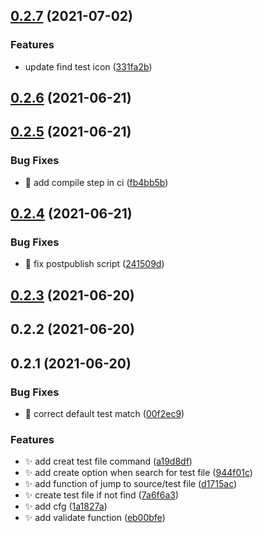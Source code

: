 ## [0.2.7](https://github.com/wjgogogo/vscode-find-test-file/compare/v0.2.6...v0.2.7) (2021-07-02)

### Features

- update find test icon ([331fa2b](https://github.com/wjgogogo/vscode-find-test-file/commit/331fa2bf9e46972887c8d5409c38099b92b308bb))

## [0.2.6](https://github.com/wjgogogo/vscode-find-test-file/compare/v0.2.5...v0.2.6) (2021-06-21)

## [0.2.5](https://github.com/wjgogogo/vscode-find-test-file/compare/v0.2.4...v0.2.5) (2021-06-21)

### Bug Fixes

- 💚 add compile step in ci ([fb4bb5b](https://github.com/wjgogogo/vscode-find-test-file/commit/fb4bb5b4c04aba97ade23e40de7683cf91a7d2ad))

## [0.2.4](https://github.com/wjgogogo/vscode-find-test-file/compare/v0.2.3...v0.2.4) (2021-06-21)

### Bug Fixes

- 👷 fix postpublish script ([241509d](https://github.com/wjgogogo/vscode-find-test-file/commit/241509d416afd3099d3c449513fbd64b17a05129))

## [0.2.3](https://github.com/wjgogogo/vscode-find-test-file/compare/v0.2.2...v0.2.3) (2021-06-20)

## 0.2.2 (2021-06-20)

## 0.2.1 (2021-06-20)

### Bug Fixes

- 🐛 correct default test match ([00f2ec9](https://github.com/wjgogogo/vscode-find-test-file/commit/00f2ec962406a70514ae33db0b046a49d0f540c1))

### Features

- ✨ add creat test file command ([a19d8df](https://github.com/wjgogogo/vscode-find-test-file/commit/a19d8dfdfc92261c8d9b992d0ec794eb7e61880c))
- ✨ add create option when search for test file ([944f01c](https://github.com/wjgogogo/vscode-find-test-file/commit/944f01ce0787847886f39d97a2ca32c47d8995a8))
- ✨ add function of jump to source/test file ([d1715ac](https://github.com/wjgogogo/vscode-find-test-file/commit/d1715acfb1eb7c5fd25e03a9ddfd9b3cdfed46ba))
- ✨ create test file if not find ([7a6f6a3](https://github.com/wjgogogo/vscode-find-test-file/commit/7a6f6a3e52dd2834e4d4790ba1fb7df2263e1403))
- ✨ add cfg ([1a1827a](https://github.com/wjgogogo/vscode-find-test-file/commit/1a1827ac05dcf9150e0275fb09045c3701175399))
- ✨ add validate function ([eb00bfe](https://github.com/wjgogogo/vscode-find-test-file/commit/eb00bfe888b3741891b37c2fb57832d5b844ac43))
